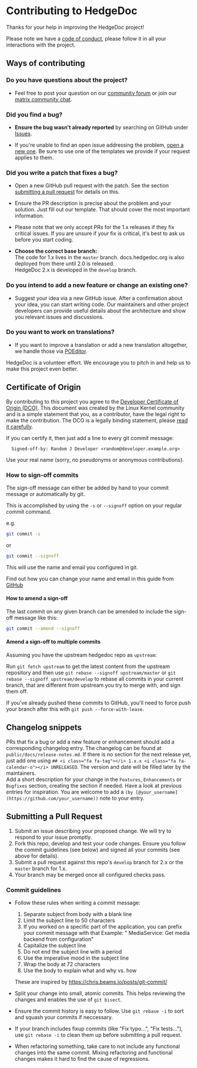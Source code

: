 <!--
SPDX-FileCopyrightText: 2021 The HedgeDoc developers (see AUTHORS file)

SPDX-License-Identifier: CC-BY-SA-4.0
-->

# Contributing to HedgeDoc

Thanks for your help in improving the HedgeDoc project!

Please note we have a [code of conduct][code-of-conduct], please follow it in all your interactions with the project.

## Ways of contributing

### Do you have questions about the project?

* Feel free to post your question on our [community forum][community-forum] or join
  our [matrix community chat][matrix-support].

### Did you find a bug?

* **Ensure the bug wasn't already reported** by searching on GitHub under [Issues][issues].

* If you're unable to find an open issue addressing the problem, [open a new one][new_issue]. Be sure to use one of the
  templates we provide if your request applies to them.

### Did you write a patch that fixes a bug?

* Open a new GitHub pull request with the patch. See the section [submitting a pull request](#submitting-a-pull-request)
  for details on this.

* Ensure the PR description is precise about the problem and your solution. Just fill out our template. That should
  cover the most important information.

* Please note that we only accept PRs for the 1.x releases if they fix critical issues. If you are unsure if your fix is
  critical, it's best to ask us before you start coding.

* **Choose the correct base branch:**  
  The code for 1.x lives in the `master` branch. docs.hedgedoc.org is also deployed from there until 2.0 is released.  
  HedgeDoc 2.x is developed in the `develop` branch.

### Do you intend to add a new feature or change an existing one?

* Suggest your idea via a new GitHub issue. After a confirmation about your idea, you can start writing code. Our
  maintainers and other project developers can provide useful details about the architecture and show you relevant
  issues and discussions.

### Do you want to work on translations?

* If you want to improve a translation or add a new translation altogether, we handle those via [POEditor][poeditor].

HedgeDoc is a volunteer effort. We encourage you to pitch in and help us to make this project even better.

## Certificate of Origin

By contributing to this project you agree to
the [Developer Certificate of Origin (DCO)](developer-certificate-of-origin.txt). This document was created
by the Linux Kernel community and is a simple statement that you, as a contributor, have the legal right to make the
contribution. The DCO is a legally binding statement,
please [read it carefully](developer-certificate-of-origin.txt).

If you can certify it, then just add a line to every git commit message:

```
  Signed-off-by: Random J Developer <random@developer.example.org>
```

Use your real name (sorry, no pseudonyms or anonymous contributions).

### How to sign-off commits

The sign-off message can either be added by hand to your commit message or automatically by git.

This is accomplished by using the `-s` or `--signoff` option on your regular commit command.

e.g.
```bash
git commit -s
```
or
```bash
git commit --signoff
```

This will use the name and email you configured in git.

Find out how you can change your name and email in this guide from [GitHub](https://docs.github.com/en/account-and-profile/setting-up-and-managing-your-github-user-account/managing-email-preferences/setting-your-commit-email-address#setting-your-commit-email-address-in-git)

#### How to amend a sign-off

The last commit on any given branch can be amended to include the sign-off message like this:

```bash
git commit --amend --signoff
```

#### Amend a sign-off to multiple commits 

Assuming you have the upstream hedgedoc repo as `upstream`:

Run `git fetch upstream` to get the latest content from the upstream repository
and then use `git rebase --signoff upstream/master` or `git rebase --signoff upstream/develop`
to rebase all commits in your current branch, that are different from upstream you try to merge with, and sign them off.

If you've already pushed these commits to GitHub, you'll need to force push your branch after this with `git push --force-with-lease`.

## Changelog snippets

PRs that fix a bug or add a new feature or enhancement should add a corresponding changelog entry.
The changelog can be found at `public/docs/release-notes.md`. If there is no section for the next release yet, just add
one using `## <i class="fa fa-tag"></i> 1.x.x <i class="fa fa-calendar-o"></i> UNRELEASED`. The version and date will
be filled later by the maintainers.  
Add a short description for your change in the `Features`, `Enhancements` or `Bugfixes` section, creating the section
if needed. Have a look at previous entries for inspiration.
You are welcome to add a `(by [@your_username](https://github.com/your_username))` note to your entry.

## Submitting a Pull Request

1. Submit an issue describing your proposed change. We will try to respond to your issue promptly.
2. Fork this repo, develop and test your code changes. Ensure you follow the commit guidelines (see below)
   and signed all your commits (see above for details).
3. Submit a pull request against this repo's `develop` branch for 2.x or the `master` branch for 1.x.
4. Your branch may be merged once all configured checks pass.

### Commit guidelines

- Follow these rules when writing a commit message:
  1. Separate subject from body with a blank line
  2. Limit the subject line to 50 characters
  3. If you worked on a specific part of the application, you can prefix your commit message with that Example: "
     MediaService: Get media backend from configuration"
  3. Capitalize the subject line
  4. Do not end the subject line with a period
  5. Use the imperative mood in the subject line
  6. Wrap the body at 72 characters
  7. Use the body to explain what and why vs. how

  These are inspired by https://chris.beams.io/posts/git-commit/
- Split your change into small, atomic commits. This helps reviewing the changes and enables the use of `git bisect`.
- Ensure the commit history is easy to follow. Use `git rebase -i` to sort and squash your commits if neccessary.
- If your branch includes fixup commits (like "Fix typo...", "Fix tests..."), use `git rebase -i` to clean them up
  before submitting a pull request.
- When refactoring something, take care to not include any functional changes into the same commit. Mixing refactoring
  and functional changes makes it hard to find the cause of regressions.

[code-of-conduct]: ./CODE_OF_CONDUCT.md

[community-forum]: https://community.hedgedoc.org

[matrix-support]: https://matrix.to/#/#hedgedoc:matrix.org

[issues]: https://github.com/hedgedoc/hedgedoc/issues

[new_issue]: https://github.com/hedgedoc/hedgedoc/issues/new/choose

[poeditor]: https://translate.hedgedoc.org
